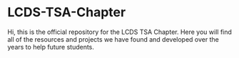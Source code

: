 # LCDS-TSA-Chapter
Hi, this is the official repository for the LCDS TSA Chapter. Here you will find all of the resources and projects we have found and developed over the years to help future students.
